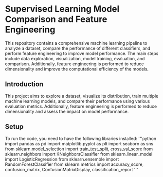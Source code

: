# Supervised Learning Model Comparison and Feature Engineering
This repository contains a comprehensive machine learning pipeline to analyze a dataset, compare the performance of different classifiers, and perform feature engineering to improve model performance. The main steps include data exploration, visualization, model training, evaluation, and comparison. Additionally, feature engineering is performed to reduce dimensionality and improve the computational efficiency of the models.

## Introduction
This project aims to explore a dataset, visualize its distribution, train multiple machine learning models, and compare their performance using various evaluation metrics. Additionally, feature engineering is performed to reduce dimensionality and assess the impact on model performance.

## Setup
To run the code, you need to have the following libraries installed:
'''python
import pandas as pd
import matplotlib.pyplot as plt
import seaborn as sns
from sklearn.model_selection import train_test_split, cross_val_score
from sklearn.neighbors import KNeighborsClassifier
from sklearn.linear_model import LogisticRegression
from sklearn.ensemble import RandomForestClassifier
from sklearn.metrics import accuracy_score, confusion_matrix, ConfusionMatrixDisplay, classification_report
'''
